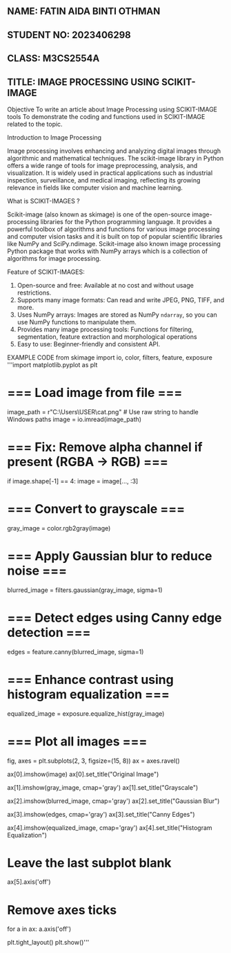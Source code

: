 ## NAME: FATIN AIDA BINTI OTHMAN
## STUDENT NO: 2023406298
## CLASS: M3CS2554A
## TITLE: IMAGE PROCESSING USING SCIKIT-IMAGE

Objective
To write an article about Image Processing using SCIKIT-IMAGE tools
To demonstrate the coding and functions used in SCIKIT-IMAGE related to the topic.

Introduction to Image Processing

Image processing involves enhancing and analyzing digital images through algorithmic and mathematical techniques. The scikit-image library in Python offers a wide range of tools for image preprocessing, analysis, and visualization. It is widely used in practical applications such as industrial inspection, surveillance, and medical imaging, reflecting its growing relevance in fields like computer vision and machine learning.

What is SCIKIT-IMAGES ?

Scikit-image (also known as skimage) is one of the open-source image-processing libraries for the Python programming language. It provides a powerful toolbox of algorithms and functions for various image processing and computer vision tasks and it is built on top of popular scientific libraries like NumPy and SciPy.ndimage. Scikit-image also known image processing Python package that works with NumPy arrays which is a collection of algorithms for image processing.

Feature of SCIKIT-IMAGES:

1. Open-source and free:  Available at no cost and without usage restrictions.
2. Supports many image formats: Can read and write JPEG, PNG, TIFF, and more.
3. Uses NumPy arrays: Images are stored as NumPy `ndarray`, so you can use NumPy functions to manipulate them.
4. Provides many image processing tools: Functions for filtering, segmentation, feature extraction and morphological operations
5. Easy to use: Beginner-friendly and consistent API.


EXAMPLE CODE 
from skimage import io, color, filters, feature, exposure
'''import matplotlib.pyplot as plt

# === Load image from file ===
image_path = r"C:\Users\USER\cat.png"  # Use raw string to handle Windows paths
image = io.imread(image_path)

# === Fix: Remove alpha channel if present (RGBA → RGB) ===
if image.shape[-1] == 4:
    image = image[..., :3]

# === Convert to grayscale ===
gray_image = color.rgb2gray(image)

# === Apply Gaussian blur to reduce noise ===
blurred_image = filters.gaussian(gray_image, sigma=1)

# === Detect edges using Canny edge detection ===
edges = feature.canny(blurred_image, sigma=1)

# === Enhance contrast using histogram equalization ===
equalized_image = exposure.equalize_hist(gray_image)

# === Plot all images ===
fig, axes = plt.subplots(2, 3, figsize=(15, 8))
ax = axes.ravel()

ax[0].imshow(image)
ax[0].set_title("Original Image")

ax[1].imshow(gray_image, cmap='gray')
ax[1].set_title("Grayscale")

ax[2].imshow(blurred_image, cmap='gray')
ax[2].set_title("Gaussian Blur")

ax[3].imshow(edges, cmap='gray')
ax[3].set_title("Canny Edges")

ax[4].imshow(equalized_image, cmap='gray')
ax[4].set_title("Histogram Equalization")

# Leave the last subplot blank
ax[5].axis('off')

# Remove axes ticks
for a in ax:
    a.axis('off')

plt.tight_layout()
plt.show()'''




